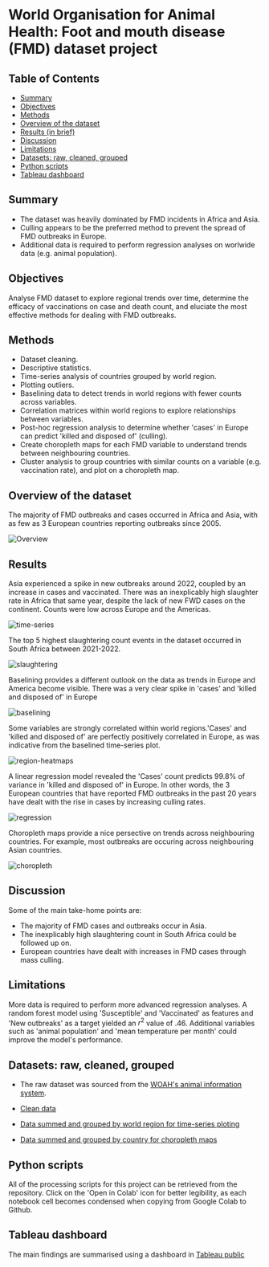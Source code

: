 # World Organisation for Animal Health: Foot and mouth disease (FMD) dataset project

## Table of Contents
* [Summary](#Summary)
* [Objectives](#Objectives)
* [Methods](#Methods)
* [Overview of the dataset](#Overview-of-the-dataset)
* [Results (in brief)](#Results)
* [Discussion](#Discussion)
* [Limitations](#Limitations)
* [Datasets: raw, cleaned, grouped](#Datasets-raw-cleaned-grouped)
* [Python scripts](#Python-scripts)
* [Tableau dashboard](#Tableau-dashboard)

## Summary
* The dataset was heavily dominated by FMD incidents in Africa and Asia.
* Culling appears to be the preferred method to prevent the spread of FMD outbreaks in Europe.
* Additional data is required to perform regression analyses on worlwide data (e.g. animal population).

## Objectives
Analyse FMD dataset to explore regional trends over time, determine the efficacy of vaccinations on case and death count, and eluciate the most effective methods for dealing with FMD outbreaks.

## Methods
* Dataset cleaning.
* Descriptive statistics.
* Time-series analysis of countries grouped by world region.
* Plotting outliers.
* Baselining data to detect trends in world regions with fewer counts across variables.
* Correlation matrices within world regions to explore relationships between variables.
* Post-hoc regression analysis to determine whether 'cases' in Europe can predict 'killed and disposed of' (culling).
* Create choropleth maps for each FMD variable to understand trends between neighbouring countries.
* Cluster analysis to group countries with similar counts on a variable (e.g. vaccination rate), and plot on a choropleth map.

## Overview of the dataset
The majority of FMD outbreaks and cases occurred in Africa and Asia, with as few as 3 European countries reporting outbreaks since 2005.

![Overview](https://github.com/columose/WOAH-FMD-dataset/blob/cd31ba06298a63a29355a8b38817a9349e28c23e/Figure%20output/Country%20count.png)


## Results
Asia experienced a spike in new outbreaks around 2022, coupled by an increase in cases and vaccinated. There was an inexplicably high slaughter rate in Africa that same year, despite the lack of new FWD cases on the continent. Counts
were low across Europe and the Americas.

![time-series](https://github.com/columose/WOAH-FMD-dataset/blob/9dd73bfb0fddca4963bdc32ad5e24c45e9770cea/Figure%20output/Grouped%20time-series%20plot.png)

The top 5 highest slaughtering count events in the dataset occurred in South Africa between 2021-2022.

![slaughtering](https://github.com/columose/WOAH-FMD-dataset/blob/9dd73bfb0fddca4963bdc32ad5e24c45e9770cea/Figure%20output/Top%205%20slaughtering.png)


Baselining provides a different outlook on the data as trends in Europe and America become visible. There was a very clear spike in 'cases' and 'killed and disposed of' in Europe

![baselining](https://github.com/columose/WOAH-FMD-dataset/blob/9dd73bfb0fddca4963bdc32ad5e24c45e9770cea/Figure%20output/Baselined%20time-series.png)

Some variables are strongly correlated within world regions.'Cases' and 'killed and disposed of' are perfectly positively correlated in Europe, as was indicative from the baselined time-series plot.

![region-heatmaps](https://github.com/columose/WOAH-FMD-dataset/blob/9dd73bfb0fddca4963bdc32ad5e24c45e9770cea/Figure%20output/World%20regions%20correlation%20matrices.png)

A linear regression model revealed the 'Cases' count predicts 99.8% of variance in 'killed and disposed of' in Europe. In other words, the 3 European countries that have reported FMD outbreaks in the past 20 years have dealt with the rise in cases by increasing culling rates.

![regression](https://github.com/columose/WOAH-FMD-dataset/blob/9dd73bfb0fddca4963bdc32ad5e24c45e9770cea/Figure%20output/Regression%20between%20Cases%20and%20Killed%20and%20disposed%20of%20in%20Europe.png)

Choropleth maps provide a nice persective on trends across neighbouring countries. For example, most outbreaks are occuring across neighbouring Asian countries.

![choropleth](https://github.com/columose/WOAH-FMD-dataset/blob/9dd73bfb0fddca4963bdc32ad5e24c45e9770cea/Figure%20output/Choropleth%20original.png)

## Discussion

Some of the main take-home points are:

* The majority of FMD cases and outbreaks occur in Asia.
* The inexplicably high slaughtering count in South Africa could be followed up on.
* European countries have dealt with increases in FMD cases through mass culling.

## Limitations

More data is required to perform more advanced regression analyses. A random forest model using 'Susceptible' and 'Vaccinated' as features and 'New outbreaks' as a target yielded an $r^{2}$ value of .46. Additional variables such as 'animal population' and 'mean temperature per month' could improve the model's performance.

## Datasets: raw, cleaned, grouped

* The raw dataset was sourced from the [WOAH's animal information system](https://wahis.woah.org/#/dashboards/qd-dashboard).

* [Clean data](https://drive.google.com/file/d/1_7HGF96LRCa3UUsiVRKSwSh6lf4mswRV/view?usp=drive_link)

* [Data summed and grouped by world region for time-series ploting](https://drive.google.com/file/d/1EG-H1wYbE5k1kQ1nsgEmhity_JAHODQK/view?usp=sharing)

* [Data summed and grouped by country for choropleth maps](https://drive.google.com/file/d/1hHRCTFCBasPDwvNNhQSMXMGOKVBAUt50/view?usp=sharing)

## Python scripts
All of the processing scripts for this project can be retrieved from the repository. Click on the 'Open in Colab' icon for better legibility, as each notebook cell becomes condensed when copying from Google Colab to Github.

## Tableau dashboard
The main findings are summarised using a dashboard in [Tableau public](https://public.tableau.com/app/profile/colum.s./viz/WOAHFMDproject/Dashboard)
